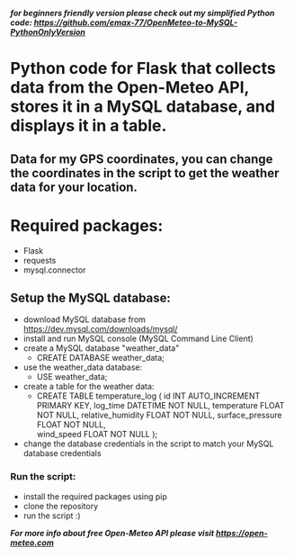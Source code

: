 ***for beginners friendly version please check out my simplified Python code: https://github.com/emax-77/OpenMeteo-to-MySQL-PythonOnlyVersion***

# Python code for Flask that collects data from the Open-Meteo API, stores it in a MySQL database, and displays it in a table.

## Data for my GPS coordinates, you can change the coordinates in the script to get the weather data for your location.

# Required packages:
- Flask
- requests
- mysql.connector

## Setup the MySQL database:
- download MySQL database from https://dev.mysql.com/downloads/mysql/
- install and run MySQL console (MySQL Command Line Client)
- create a MySQL database "weather_data"
    - CREATE DATABASE weather_data;
- use the weather_data database:
    - USE weather_data;
- create a table for the weather data:
    - CREATE TABLE temperature_log (
    id INT AUTO_INCREMENT PRIMARY KEY,
    log_time DATETIME NOT NULL,
    temperature FLOAT NOT NULL,
    relative_humidity FLOAT NOT NULL,
    surface_pressure FLOAT NOT NULL,   
    wind_speed FLOAT NOT NULL  );
- change the database credentials in the script to match your MySQL database credentials

### Run the script:
- install the required packages using pip
- clone the repository
- run the script :)

***For more info about free Open-Meteo API please visit https://open-meteo.com***


